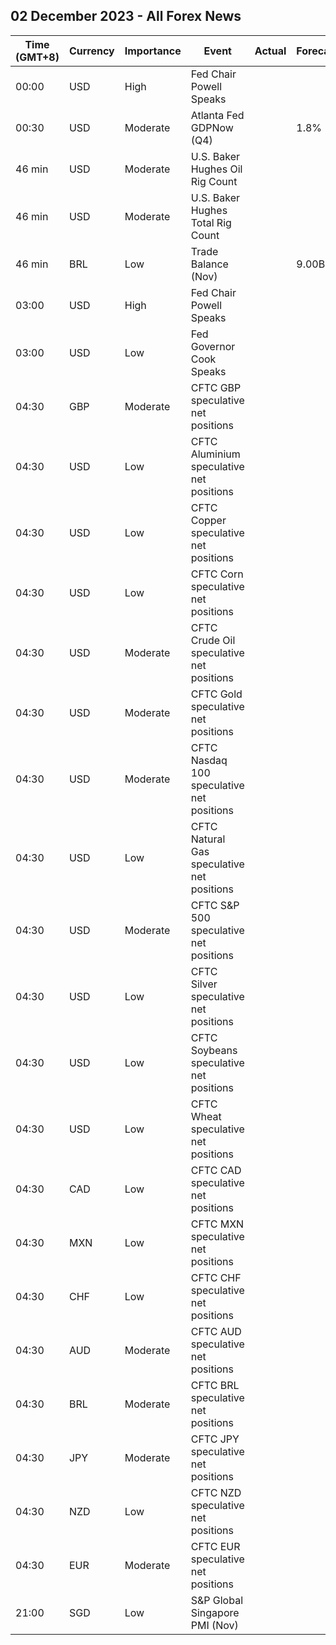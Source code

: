 ## 02 December 2023 - All Forex News

| Time (GMT+8) | Currency | Importance | Event | Actual | Forecast | Previous |
|------|----------|------------|-------|--------|----------|----------|
| 00:00 | USD | High | Fed Chair Powell Speaks |  |  |  |
| 00:30 | USD | Moderate | Atlanta Fed GDPNow (Q4) |  | 1.8% | 1.8% |
| 46 min | USD | Moderate | U.S. Baker Hughes Oil Rig Count |  |  | 500 |
| 46 min | USD | Moderate | U.S. Baker Hughes Total Rig Count |  |  | 622 |
| 46 min | BRL | Low | Trade Balance (Nov) |  | 9.00B | 8.96B |
| 03:00 | USD | High | Fed Chair Powell Speaks |  |  |  |
| 03:00 | USD | Low | Fed Governor Cook Speaks |  |  |  |
| 04:30 | GBP | Moderate | CFTC GBP speculative net positions |  |  | -26.1K |
| 04:30 | USD | Low | CFTC Aluminium speculative net positions |  |  | 6.3K |
| 04:30 | USD | Low | CFTC Copper speculative net positions |  |  | -3.5K |
| 04:30 | USD | Low | CFTC Corn speculative net positions |  |  | -124.0K |
| 04:30 | USD | Moderate | CFTC Crude Oil speculative net positions |  |  | 207.3K |
| 04:30 | USD | Moderate | CFTC Gold speculative net positions |  |  | 171.7K |
| 04:30 | USD | Moderate | CFTC Nasdaq 100 speculative net positions |  |  | 5.0K |
| 04:30 | USD | Low | CFTC Natural Gas speculative net positions |  |  | -120.3K |
| 04:30 | USD | Moderate | CFTC S&P 500 speculative net positions |  |  | -80.1K |
| 04:30 | USD | Low | CFTC Silver speculative net positions |  |  | 27.5K |
| 04:30 | USD | Low | CFTC Soybeans speculative net positions |  |  | 73.8K |
| 04:30 | USD | Low | CFTC Wheat speculative net positions |  |  | -77.5K |
| 04:30 | CAD | Low | CFTC CAD speculative net positions |  |  | -65.4K |
| 04:30 | MXN | Low | CFTC MXN speculative net positions |  |  | 58.9K |
| 04:30 | CHF | Low | CFTC CHF speculative net positions |  |  | -19.0K |
| 04:30 | AUD | Moderate | CFTC AUD speculative net positions |  |  | -78.0K |
| 04:30 | BRL | Moderate | CFTC BRL speculative net positions |  |  | 33.9K |
| 04:30 | JPY | Moderate | CFTC JPY speculative net positions |  |  | -105.5K |
| 04:30 | NZD | Low | CFTC NZD speculative net positions |  |  | -16.9K |
| 04:30 | EUR | Moderate | CFTC EUR speculative net positions |  |  | 129.7K |
| 21:00 | SGD | Low | S&P Global Singapore PMI (Nov) |  |  | 50.2 |
